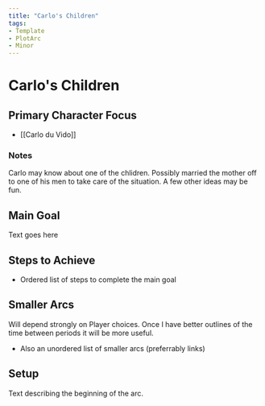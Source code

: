```yaml
---
title: "Carlo's Children"
tags:
- Template
- PlotArc
- Minor
---
```


# Carlo's Children

## Primary Character Focus
- [[Carlo du Vido]]

### Notes
Carlo may know about one of the chlidren. Possibly married the mother off to one of his men to take care of the situation. A few other ideas may be fun.

## Main Goal
Text goes here

## Steps to Achieve
 - Ordered list of steps to complete the main goal

## Smaller Arcs
Will depend strongly on Player choices.  Once I have better outlines of the time between periods it will be more useful.

- Also an unordered list of smaller arcs (preferrably links)

## Setup
Text describing the beginning of the arc. 